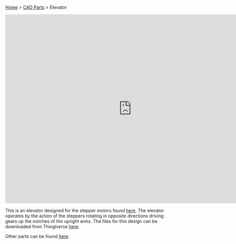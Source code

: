 [Home](index.md) > [CAD Parts](cad-parts.md) > Elevator

<iframe src="https://gmail3021534.autodesk360.com/shares/public/SH35dfcQT936092f0e43161fdf97e4f7a1b0?mode=embed" width="800" height="600" allowfullscreen="true" webkitallowfullscreen="true" mozallowfullscreen="true"  frameborder="0"></iframe>

This is an elevator designed for the stepper motors found 
[here](https://www.digikey.com/en/products/detail/adafruit-industries-llc/858/5629414). The elevator operates by the 
action of the steppers rotating in opposite directions driving gears up the notches of the upright arms. The files for
this design can be downloaded from Thingiverse [here](https://www.thingiverse.com/thing:6153146).

Other parts can be found [here](cad-parts.md).